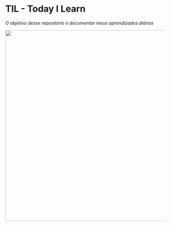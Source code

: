 # TIL - Today I Learn

*O objetivo desse repositório é documentar meus aprendizados diários*

<img width="600px" src="https://camo.githubusercontent.com/b1002abd4ac1e8958073d15ced6228638c8349fb99128267e7a1fdf576c2587d/68747470733a2f2f692e696d6775722e636f6d2f5a765232516d492e706e67"/>
